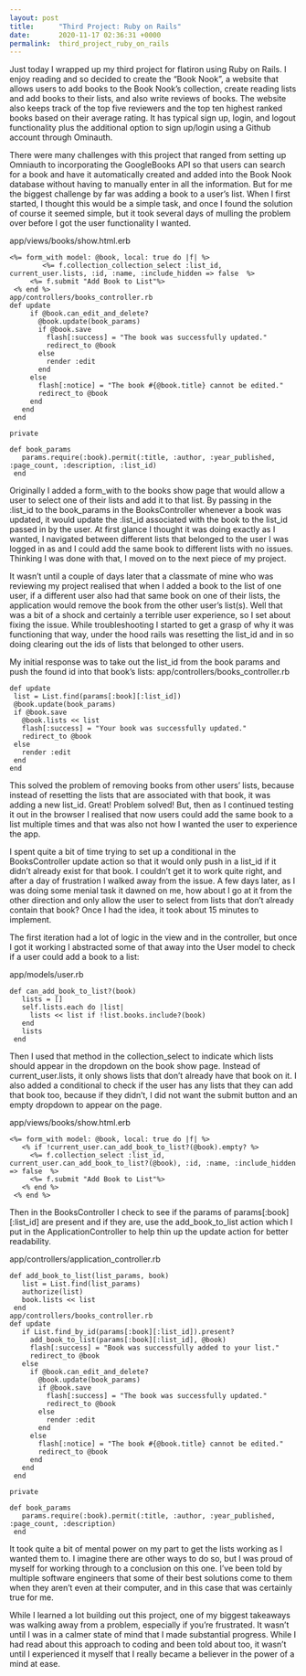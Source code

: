 ```yaml
---
layout: post
title:      "Third Project: Ruby on Rails"
date:       2020-11-17 02:36:31 +0000
permalink:  third_project_ruby_on_rails
---
```



Just today I wrapped up my third project for flatiron using Ruby on Rails. I enjoy reading and so decided to create the “Book Nook”, a website that allows users to add books to the Book Nook’s collection, create reading lists and add books to their lists, and also write reviews of books. The website also keeps track of the top five reviewers and the top ten highest ranked books based on their average rating. It has typical sign up, login, and logout functionality plus the additional option to sign up/login using a Github account through Ominauth.

There were many challenges with this project that ranged from setting up Omniauth to incorporating the GoogleBooks API so that users can search for a book and have it automatically created and added into the Book Nook database without having to manually enter in all the information. But for me the biggest challenge by far was adding a book to a user’s list. When I first started, I thought this would be a simple task, and once I found the solution of course it seemed simple, but it took several days of mulling the problem over before I got the user functionality I wanted.

app/views/books/show.html.erb
```
<%= form_with model: @book, local: true do |f| %>
        <%= f.collection_collection_select :list_id, current_user.lists, :id, :name, :include_hidden => false  %>
     <%= f.submit "Add Book to List"%>
 <% end %>
app/controllers/books_controller.rb
def update
     if @book.can_edit_and_delete?
       @book.update(book_params)
       if @book.save
         flash[:success] = "The book was successfully updated."
         redirect_to @book
       else
         render :edit
       end
     else
       flash[:notice] = "The book #{@book.title} cannot be edited."
       redirect_to @book
     end
   end
 end

private

def book_params
   params.require(:book).permit(:title, :author, :year_published, :page_count, :description, :list_id)
 end
 ```
Originally I added a form_with to the books show page that would allow a user to select one of their lists and add it to that list. By passing in the :list_id to the book_params in the BooksController whenever a book was updated, it would update the :list_id associated with the book to the list_id passed in by the user. At first glance I thought it was doing exactly as I wanted, I navigated between different lists that belonged to the user I was logged in as and I could add the same book to different lists with no issues. Thinking I was done with that, I moved on to the next piece of my project.

It wasn’t until a couple of days later that a classmate of mine who was reviewing my project realised that when I added a book to the list of one user, if a different user also had that same book on one of their lists, the application would remove the book from the other user’s list(s). Well that was a bit of a shock and certainly a terrible user experience, so I set about fixing the issue. While troubleshooting I started to get a grasp of why it was functioning that way, under the hood rails was resetting the list_id and in so doing clearing out the ids of lists that belonged to other users.

My initial response was to take out the list_id from the book params and push the found id into that book’s lists:
app/controllers/books_controller.rb
```
def update
 list = List.find(params[:book][:list_id])
 @book.update(book_params)
 if @book.save
   @book.lists << list
   flash[:success] = "Your book was successfully updated."
   redirect_to @book
 else
   render :edit
 end
end
```
This solved the problem of removing books from other users’ lists, because instead of resetting the lists that are associated with that book, it was adding a new list_id. Great! Problem solved! But, then as I continued testing it out in the browser I realised that now users could add the same book to a list multiple times and that was also not how I wanted the user to experience the app.

I spent quite a bit of time trying to set up a conditional in the BooksController update action so that it would only push in a list_id if it didn’t already exist for that book. I couldn’t get it to work quite right, and after a day of frustration I walked away from the issue. A few days later, as I was doing some menial task it dawned on me, how about I go at it from the other direction and only allow the user to select from lists that don’t already contain that book? Once I had the idea, it took about 15 minutes to implement.

The first iteration had a lot of logic in the view and in the controller, but once I got it working I abstracted some of that away into the User model to check if a user could add a book to a list:

app/models/user.rb
```
def can_add_book_to_list?(book)
   lists = []
   self.lists.each do |list|
     lists << list if !list.books.include?(book)
   end
   lists
 end
 ```
Then I used that method in the collection_select to indicate which lists should appear in the dropdown on the book show page. Instead of current_user.lists, it only shows lists that don’t already have that book on it. I also added a conditional to check if the user has any lists that they can add that book too, because if they didn’t, I did not want the submit button and an empty dropdown to appear on the page.

app/views/books/show.html.erb
```
<%= form_with model: @book, local: true do |f| %>
   <% if !current_user.can_add_book_to_list?(@book).empty? %>
     <%= f.collection_select :list_id, current_user.can_add_book_to_list?(@book), :id, :name, :include_hidden => false  %>
     <%= f.submit "Add Book to List"%>
   <% end %>
 <% end %>
 ```
Then in the BooksController I check to see if the params of params[:book][:list_id] are present and if they are, use the add_book_to_list action which I put in the ApplicationController to help thin up the update action for better readability.

app/controllers/application_controller.rb
```
def add_book_to_list(list_params, book)
   list = List.find(list_params)
   authorize(list)
   book.lists << list
 end
app/controllers/books_controller.rb
def update
   if List.find_by_id(params[:book][:list_id]).present?
     add_book_to_list(params[:book][:list_id], @book)
     flash[:success] = "Book was successfully added to your list."
     redirect_to @book
   else
     if @book.can_edit_and_delete?
       @book.update(book_params)
       if @book.save
         flash[:success] = "The book was successfully updated."
         redirect_to @book
       else
         render :edit
       end
     else
       flash[:notice] = "The book #{@book.title} cannot be edited."
       redirect_to @book
     end
   end
 end

private

def book_params
   params.require(:book).permit(:title, :author, :year_published, :page_count, :description)
 end
 ```
It took quite a bit of mental power on my part to get the lists working as I wanted them to. I imagine there are other ways to do so, but I was proud of myself for working through to a conclusion on this one. I’ve been told by multiple software engineers that some of their best solutions come to them when they aren’t even at their computer, and in this case that was certainly true for me.

While I learned a lot building out this project, one of my biggest takeaways was walking away from a problem, especially if you’re frustrated. It wasn’t until I was in a calmer state of mind that I made substantial progress. While I had read about this approach to coding and been told about too, it wasn’t until I experienced it myself that I really became a believer in the power of a mind at ease.
